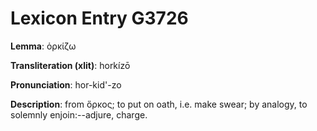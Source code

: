 # Lexicon Entry G3726

**Lemma**: ὁρκίζω

**Transliteration (xlit)**: horkízō

**Pronunciation**: hor-kid'-zo

**Description**:
from ὅρκος; to put on oath, i.e. make swear; by analogy, to solemnly enjoin:--adjure, charge.
